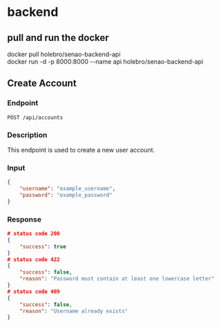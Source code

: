 # backend 

## pull and run the docker
docker pull holebro/senao-backend-api  
docker run -d -p 8000:8000 --name api holebro/senao-backend-api


## Create Account

### Endpoint

`POST /api/accounts`

### Description

This endpoint is used to create a new user account.

### Input

```json
{
    "username": "example_username",
    "password": "example_password"
}
```
### Response

```json
# status code 200
{
    "success": true
}
# status code 422
{
    "success": false,
    "reason": "Password must contain at least one lowercase letter"
}
# status code 409
{
    "success": false,
    "reason": "Username already exists"
}
```